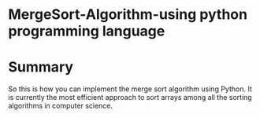 # MergeSort-Algorithm-using python programming language
# Summary
So this is how you can implement the merge sort algorithm using Python. It is currently the most efficient approach to sort arrays among all the sorting algorithms in computer science. 
